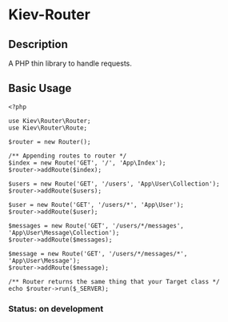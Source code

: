 Kiev-Router
==============

Description
-----------

A PHP thin library to handle requests.

Basic Usage
-----------

	<?php

	use Kiev\Router\Router;
	use Kiev\Router\Route;

	$router = new Router();

	/** Appending routes to router */
	$index = new Route('GET', '/', 'App\Index');
	$router->addRoute($index);

	$users = new Route('GET', '/users', 'App\User\Collection');
	$router->addRoute($users);

	$user = new Route('GET', '/users/*', 'App\User');
	$router->addRoute($user);

	$messages = new Route('GET', '/users/*/messages', 'App\User\Message\Collection');
	$router->addRoute($messages);

	$message = new Route('GET', '/users/*/messages/*', 'App\User\Message');
	$router->addRoute($message);

	/** Router returns the same thing that your Target class */
	echo $router->run($_SERVER);

### Status: on development